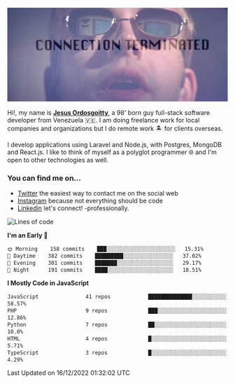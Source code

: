 ![hackers movie reference](./disconnected.jpg)

Hi!, my name is [**Jesus Ordosgoitty**](https://jodaz.xyz), a 98' born guy full-stack software developer from Venezuela 🇻🇪. I am doing freelance work for local companies and organizations but I do remote work 🏝️ for clients overseas. 

I develop applications using Laravel and Node.js, with Postgres, MongoDB and React.js. I like to think of myself as a polyglot programmer 🌐 and I'm open to other technologies as well.

### You can find me on...

- [Twitter](https://twitter.com/jodaz_) the easiest way to contact me on the social web
- [Instagram](https://instagram.com/jodaz_) because not everything should be code
- [Linkedin](https://linkedin.com/in/jodaz) let's connect! -professionally.

<!--START_SECTION:waka-->
![Lines of code](https://img.shields.io/badge/From%20Hello%20World%20I%27ve%20Written--141%20Thousand%20lines%20of%20code-blue)

**I'm an Early 🐤** 

```text
🌞 Morning    158 commits    ███░░░░░░░░░░░░░░░░░░░░░░   15.31% 
🌆 Daytime    382 commits    █████████░░░░░░░░░░░░░░░░   37.02% 
🌃 Evening    301 commits    ███████░░░░░░░░░░░░░░░░░░   29.17% 
🌙 Night      191 commits    ████░░░░░░░░░░░░░░░░░░░░░   18.51%

```


**I Mostly Code in JavaScript** 

```text
JavaScript               41 repos            ██████████████░░░░░░░░░░░   58.57% 
PHP                      9 repos             ███░░░░░░░░░░░░░░░░░░░░░░   12.86% 
Python                   7 repos             ██░░░░░░░░░░░░░░░░░░░░░░░   10.0% 
HTML                     4 repos             █░░░░░░░░░░░░░░░░░░░░░░░░   5.71% 
TypeScript               3 repos             █░░░░░░░░░░░░░░░░░░░░░░░░   4.29%

```



 Last Updated on 16/12/2022 01:32:02 UTC
<!--END_SECTION:waka-->
